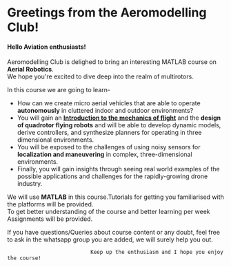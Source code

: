 # Greetings from the Aeromodelling Club!
#### Hello Aviation enthusiasts! </br>
Aeromodelling Club is delighed to bring an interesting MATLAB course on **Aerial Robotics**.</br>
We hope you're excited to dive deep into the realm of multirotors. 

In this course we are going to learn-</br>
* How can we create micro aerial vehicles that are able to operate **autonomously** in cluttered indoor and outdoor environments? </br>
* You will gain an **[Introduction to the mechanics of flight](https://github.com/AeromodellingClubIITB/Aerial-Robotics/blob/main/week_0/Inroduction%20to%20UAV's%20and%20MATLAB%20Setup.mlx)** and the **design of quadrotor flying robots** and will be able to develop dynamic models, derive controllers, and synthesize planners for operating in three dimensional environments. 
* You will be exposed to the challenges of using noisy sensors for **localization and maneuvering** in complex, three-dimensional environments.
* Finally, you will gain insights through seeing real world examples of the possible applications and challenges for the rapidly-growing drone industry.</br>

We will use **MATLAB** in this course.Tutorials for getting you familiarised with the platforms will be provided.</br>
To get better understanding of the course and better learning per week Assignments will be provided.

If you have questions/Queries about course content or any doubt, feel free to ask in the whatsapp group you are added, we will surely help you out.</br>

                               Keep up the enthusiasm and I hope you enjoy the course!
